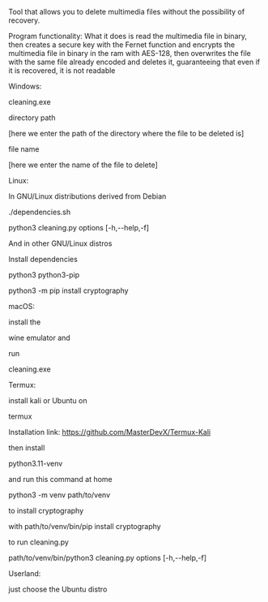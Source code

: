 Tool that allows you to delete multimedia files without the possibility of recovery.

Program functionality: What it does is read the multimedia file in binary, then creates a secure key with the Fernet function and encrypts the multimedia file in binary in the ram with AES-128, then overwrites the file with the same file already encoded and deletes it, guaranteeing that even if it is recovered, it is not readable

Windows: 

cleaning.exe

directory path 

[here we enter the path of the directory where the file to be deleted is] 

file name 

[here we enter the name of the file to delete]


Linux: 

In GNU/Linux distributions derived from Debian

./dependencies.sh

python3 cleaning.py options [-h,--help,-f]

And in other GNU/Linux distros 

Install dependencies

python3 python3-pip 

python3 -m pip install cryptography

macOS:

  install the 
     
  wine emulator and 
    
   run 
    
   cleaning.exe

Termux:

  install kali or Ubuntu on 
  
  termux 
  
  Installation link: https://github.com/MasterDevX/Termux-Kali

then install 

python3.11-venv 

and run this command at home

python3 -m venv path/to/venv

to install cryptography

with path/to/venv/bin/pip install cryptography

to run cleaning.py

path/to/venv/bin/python3 cleaning.py options [-h,--help,-f]


Userland:

just choose the Ubuntu distro 
